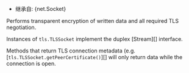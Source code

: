 <!-- YAML
added: v0.11.4
-->

* 继承自: {net.Socket}

Performs transparent encryption of written data and all required TLS
negotiation.

Instances of `tls.TLSSocket` implement the duplex [Stream][] interface.

Methods that return TLS connection metadata (e.g.
[`tls.TLSSocket.getPeerCertificate()`][] will only return data while the
connection is open.

